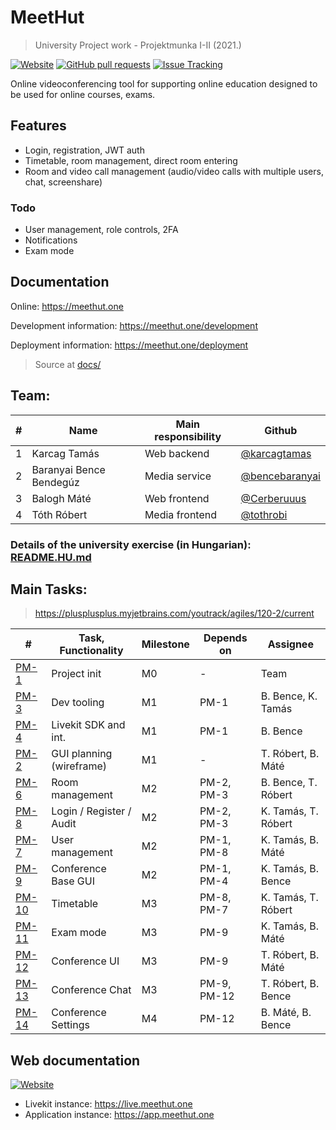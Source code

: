 # MeetHut

> University Project work - Projektmunka I-II (2021.)

[![Website](https://img.shields.io/badge/Website-informational?style=for-the-badge)](https://meethut.one)
[![GitHub pull requests](https://img.shields.io/github/issues-pr-raw/sze-plusplusplus/projektmunka?style=for-the-badge)](https://github.com/sze-plusplusplus/projektmunka/pulls)
[![Issue Tracking](https://img.shields.io/badge/YouTrack-Board-blue?style=for-the-badge)](https://plusplusplus.myjetbrains.com/youtrack/agiles/120-2/current)

Online videoconferencing tool for supporting online education designed to be used for online courses, exams.

## Features

- Login, registration, JWT auth
- Timetable, room management, direct room entering
- Room and video call management (audio/video calls with multiple users, chat, screenshare)

### Todo

- User management, role controls, 2FA
- Notifications
- Exam mode

## Documentation

Online: https://meethut.one

Development information: https://meethut.one/development

Deployment information: https://meethut.one/deployment

> Source at [docs/](docs/)

## Team:

| #   | Name                    | Main responsibility | Github                                             |
| --- | ----------------------- | ------------------- | -------------------------------------------------- |
| 1   | Karcag Tamás            | Web backend         | [@karcagtamas](https://github.com/karcagtamas)     |
| 2   | Baranyai Bence Bendegúz | Media service       | [@bencebaranyai](https://github.com/bencebaranyai) |
| 3   | Balogh Máté             | Web frontend        | [@Cerberuuus](https://github.com/Cerberuuus)       |
| 4   | Tóth Róbert             | Media frontend      | [@tothrobi](https://github.com/tothrobi)           |

### Details of the university exercise (in Hungarian): [README.HU.md](README.HU.md)

## Main Tasks:

> https://plusplusplus.myjetbrains.com/youtrack/agiles/120-2/current

| #                                                                  | Task, Functionality      | Milestone | Depends on  | Assignee            |
| ------------------------------------------------------------------ | ------------------------ | --------- | ----------- | ------------------- |
| [PM-1](https://plusplusplus.myjetbrains.com/youtrack/issue/PM-1)   | Project init             | M0        | -           | Team                |
| [PM-3](https://plusplusplus.myjetbrains.com/youtrack/issue/PM-3)   | Dev tooling              | M1        | PM-1        | B. Bence, K. Tamás  |
| [PM-4](https://plusplusplus.myjetbrains.com/youtrack/issue/PM-4)   | Livekit SDK and int.     | M1        | PM-1        | B. Bence            |
| [PM-2](https://plusplusplus.myjetbrains.com/youtrack/issue/PM-2)   | GUI planning (wireframe) | M1        | -           | T. Róbert, B. Máté  |
| [PM-6](https://plusplusplus.myjetbrains.com/youtrack/issue/PM-6)   | Room management          | M2        | PM-2, PM-3  | B. Bence, T. Róbert |
| [PM-8](https://plusplusplus.myjetbrains.com/youtrack/issue/PM-8)   | Login / Register / Audit | M2        | PM-2, PM-3  | K. Tamás, T. Róbert |
| [PM-7](https://plusplusplus.myjetbrains.com/youtrack/issue/PM-7)   | User management          | M2        | PM-1, PM-8  | K. Tamás, B. Máté   |
| [PM-9](https://plusplusplus.myjetbrains.com/youtrack/issue/PM-9)   | Conference Base GUI      | M2        | PM-1, PM-4  | K. Tamás, B. Bence  |
| [PM-10](https://plusplusplus.myjetbrains.com/youtrack/issue/PM-10) | Timetable                | M3        | PM-8, PM-7  | K. Tamás, T. Róbert |
| [PM-11](https://plusplusplus.myjetbrains.com/youtrack/issue/PM-11) | Exam mode                | M3        | PM-9        | K. Tamás, B. Máté   |
| [PM-12](https://plusplusplus.myjetbrains.com/youtrack/issue/PM-12) | Conference UI            | M3        | PM-9        | T. Róbert, B. Máté  |
| [PM-13](https://plusplusplus.myjetbrains.com/youtrack/issue/PM-13) | Conference Chat          | M3        | PM-9, PM-12 | T. Róbert, B. Bence |
| [PM-14](https://plusplusplus.myjetbrains.com/youtrack/issue/PM-14) | Conference Settings      | M4        | PM-12       | B. Máté, B. Bence   |

## Web documentation

[![Website](https://img.shields.io/badge/Website-informational?style=for-the-badge)](https://meethut.one)

- Livekit instance: https://live.meethut.one
- Application instance: https://app.meethut.one

